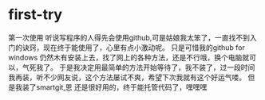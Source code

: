 # first-try
第一次使用
听说写程序的人得先会使用github,可是姑娘我太笨了，一直找不到入门的诀窍，现在终于能使用了，心里有点小激动呢。
只是可惜我的github for windows 仍然木有安装上去，找了网上的各种方法，还是不行哦，换个电脑就可以，气死我了。
于是我决定用最简单的方法开始等待了，我不装了，过一段时间我再装，听不少网友说，这个方法屡试不爽，希望下次我就有这个好运气喽。
但是我装了smartgit,恩 还是很好用的，终于能托管代码了，嘿嘿嘿
